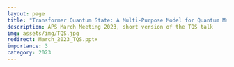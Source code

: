 ```yaml
---
layout: page
title: "Transformer Quantum State: A Multi-Purpose Model for Quantum Many-Body Problems"
description: APS March Meeting 2023, short version of the TQS talk
img: assets/img/TQS.jpg
redirect: March_2023_TQS.pptx
importance: 3
category: 2023
---
```

